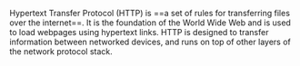 Hypertext Transfer Protocol (HTTP) is ==a set of rules for transferring files over the internet==. It is the foundation of the World Wide Web and is used to load webpages using hypertext links. HTTP is designed to transfer information between networked devices, and runs on top of other layers of the network protocol stack.

